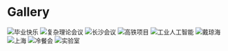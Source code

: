 
Gallery
======
![毕业快乐]([https://yang-px.github.io/images/biye.jpg])
![复杂理论会议]([https://yang-px.github.io/images/fuzalilun.jpg])
![长沙会议]([https://yang-px.github.io/images/changsha.jpg])
![高铁项目]([https://yang-px.github.io/images/project.jpg])
![工业人工智能]([https://yang-px.github.io/images/chai.jpg])
![戴琼海]([https://yang-px.github.io/images/dai.jpg])
![上海]([https://yang-px.github.io/images/shanghai.png])
![冷餐会]([https://yang-px.github.io/images/dinner.jpg])
![实验室]([https://yang-px.github.io/images/lab.jpg])


